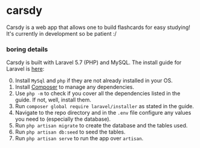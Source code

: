 # carsdy

Carsdy is a web app that allows one to build flashcards for easy studying! It's currently in development so be patient :/ 

### boring details
Carsdy is built with Laravel 5.7 (PHP) and MySQL. The install guide for Laravel is [here](https://laravel.com/docs/5.7/installation):

0. Install `MySql` and `php` if they are not already installed in your OS.
1. Install [Composer](https://getcomposer.org/) to manage any dependencies.
2. Use `php -m` to check if you cover all the dependencies listed in the guide. If not, well, install them.
3. Run `composer global require laravel/installer` as stated in the guide.
4. Navigate to the repo directory and in the `.env` file configure any values you need to (especially the database).
5. Run `php artisan migrate` to create the database and the tables used.
6. Run `php artisan db:seed` to seed the tables.
7. Run `php artisan serve` to run the app over `artisan`.
